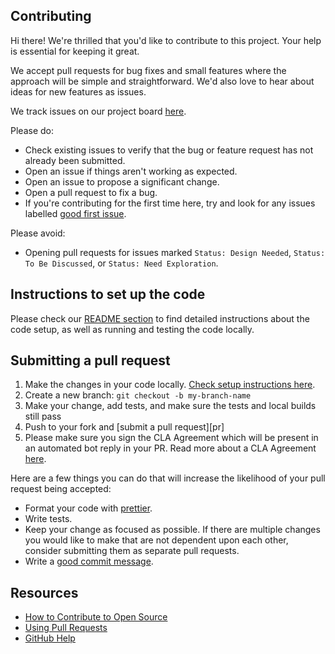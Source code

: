 ## Contributing

Hi there! We're thrilled that you'd like to contribute to this project. Your help is essential for keeping it great.

We accept pull requests for bug fixes and small features where the approach will be simple and straightforward. We'd also love to hear about ideas for new features as issues.

We track issues on our project board [here](https://github.com/OffchainLabs/arbitrum-token-bridge/issues).

Please do:

- Check existing issues to verify that the bug or feature request has not already been submitted.
- Open an issue if things aren't working as expected.
- Open an issue to propose a significant change.
- Open a pull request to fix a bug.
- If you're contributing for the first time here, try and look for any issues labelled [good first issue](https://github.com/OffchainLabs/arbitrum-token-bridge/labels/good%20first%20issue).

Please avoid:

- Opening pull requests for issues marked `Status: Design Needed`, `Status: To Be Discussed`, or `Status: Need Exploration`.

<!--
Contributions to this project are [released](https://help.github.com/articles/github-terms-of-service/#6-contributions-under-repository-license) to the public under the [project's open source license](LICENSE).

Please note that this project is released with a [Contributor Code of Conduct][code-of-conduct]. By participating in this project you agree to abide by its terms. -->

## Instructions to set up the code

Please check our [README section](/README.md) to find detailed instructions about the code setup, as well as running and testing the code locally.

## Submitting a pull request

1. Make the changes in your code locally. [Check setup instructions here](/README.md).
1. Create a new branch: `git checkout -b my-branch-name`
1. Make your change, add tests, and make sure the tests and local builds still pass
1. Push to your fork and [submit a pull request][pr]
1. Please make sure you sign the CLA Agreement which will be present in an automated bot reply in your PR. Read more about a CLA Agreement [here](https://en.wikipedia.org/wiki/Contributor_License_Agreement).

Here are a few things you can do that will increase the likelihood of your pull request being accepted:

- Format your code with [prettier](https://prettier.io/).
- Write tests.
- Keep your change as focused as possible. If there are multiple changes you would like to make that are not dependent upon each other, consider submitting them as separate pull requests.
- Write a [good commit message](http://tbaggery.com/2008/04/19/a-note-about-git-commit-messages.html).

## Resources

- [How to Contribute to Open Source](https://opensource.guide/how-to-contribute/)
- [Using Pull Requests](https://help.github.com/articles/about-pull-requests/)
- [GitHub Help](https://help.github.com)
